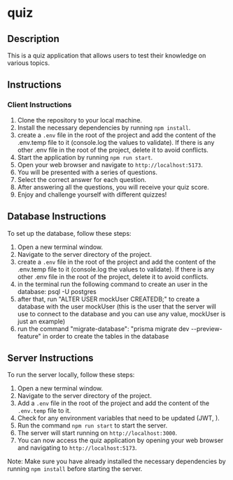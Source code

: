# quiz

## Description

This is a quiz application that allows users to test their knowledge on various topics.

## Instructions

### Client Instructions

1. Clone the repository to your local machine.
2. Install the necessary dependencies by running `npm install`.
3. create a `.env` file in the root of the project and add the content of the .env.temp file to it (console.log the values to validate). If there is any other .env file in the root of the project, delete it to avoid conflicts.
4. Start the application by running `npm run start`.
5. Open your web browser and navigate to `http://localhost:5173`.
6. You will be presented with a series of questions.
7. Select the correct answer for each question.
8. After answering all the questions, you will receive your quiz score.
9. Enjoy and challenge yourself with different quizzes!

## Database Instructions

To set up the database, follow these steps:

1. Open a new terminal window.
2. Navigate to the server directory of the project.
3. create a `.env` file in the root of the project and add the content of the .env.temp file to it (console.log the values to validate). If there is any other .env file in the root of the project, delete it to avoid conflicts.
4. in the terminal run the following command to create an user in the database: psql -U postgres
5. after that, run "ALTER USER mockUser CREATEDB;" to create a database with the user mockUser (this is the user that the server will use to connect to the database and you can use any value, mockUser is just an example)
6. run the command "migrate-database": "prisma migrate dev --preview-feature" in order to create the tables in the database

## Server Instructions

To run the server locally, follow these steps:

1. Open a new terminal window.
2. Navigate to the server directory of the project.
3. Add a `.env` file in the root of the project and add the content of the `.env.temp` file to it.
4. Check for any environment variables that need to be updated (JWT, ).
5. Run the command `npm run start` to start the server.
6. The server will start running on `http://localhost:3000`.
7. You can now access the quiz application by opening your web browser and navigating to `http://localhost:5173`.

Note: Make sure you have already installed the necessary dependencies by running `npm install` before starting the server.
